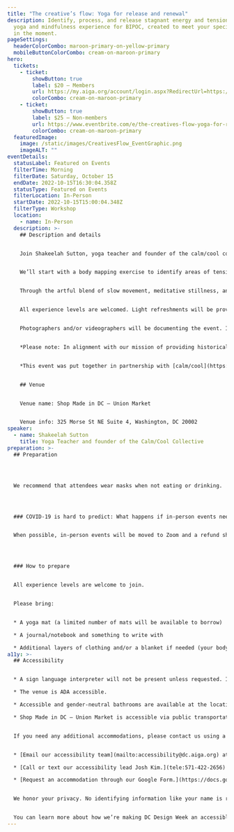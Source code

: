 ```yaml
---
title: "The creative’s flow: Yoga for release and renewal"
description: Identify, process, and release stagnant energy and tension with a
  yoga and mindfulness experience for BIPOC, created to meet your specific needs
  in the moment.
pageSettings:
  headerColorCombo: maroon-primary-on-yellow-primary
  mobileButtonColorCombo: cream-on-maroon-primary
hero:
  tickets:
    - ticket:
        showButton: true
        label: $20 — Members
        url: https://my.aiga.org/account/login.aspx?RedirectUrl=https://ikit.aiga.org/ikit_national_util/ikit-national-util-sso-redirect/?state=https%3A%2F%2Fdc.aiga.org%2Fevent%2Fthe-creatives-flow-yoga-for-release-and-renewal%2F%3Fredirect_source%3Deventbrite_register
        colorCombo: cream-on-maroon-primary
    - ticket:
        showButton: true
        label: $25 — Non-members
        url: https://www.eventbrite.com/e/the-creatives-flow-yoga-for-release-and-renewal-tickets-425439981437
        colorCombo: cream-on-maroon-primary
  featuredImage:
    image: /static/images/CreativesFlow_EventGraphic.png
    imageALT: ""
eventDetails:
  statusLabel: Featured on Events
  filterTime: Morning
  filterDate: Saturday, October 15
  endDate: 2022-10-15T16:30:04.358Z
  statusType: Featured on Events
  filterLocation: In-Person
  startDate: 2022-10-15T15:00:04.348Z
  filterType: Workshop
  location:
    - name: In-Person
  description: >-
    ## Description and details


    Join Shakeelah Sutton, yoga teacher and founder of the calm/cool collective, in co-creating a yoga and relaxation experience designed to meet your specific needs in the moment. 


    We’ll start with a body mapping exercise to identify areas of tension, which will then be used to create a yoga flow that addresses everyone’s individual and collective need for release and relaxation.


    Through the artful blend of slow movement, meditative stillness, and intentional breathing, you can expect to leave feeling deeply restored with a greater sense of awareness, clarity, and creativity. 


    All experience levels are welcomed. Light refreshments will be provided.


    Photographers and/or videographers will be documenting the event. If you wish to opt-out of being photographed, please notify the event organizers upon check-in.


    *Please note: In alignment with our mission of providing historically underrepresented communities with access to holistic wellness, this event creates space for those who identify as BIPOC (Black, Indigenous, and people of color). While we will never deny anyone access to our event, if you do not identify as BIPOC, we kindly ask that you save space for those who are.*


    *This event was put together in partnership with [calm/cool](https://www.calmcool.co/) collective and was made possible by our sponsor [Shop Made in DC](https://www.shopmadeindc.com/).*


    ## Venue


    Venue name: Shop Made in DC – Union Market


    Venue info: 325 Morse St NE Suite 4, Washington, DC 20002
speaker:
  - name: Shakeelah Sutton
    title: Yoga Teacher and founder of the Calm/Cool Collective
preparation: >-
  ## Preparation




  We recommend that attendees wear masks when not eating or drinking.




  ### COVID-19 is hard to predict: What happens if in-person events need to be canceled?


  When possible, in-person events will be moved to Zoom and a refund should not be expected. If an event is canceled in its entirety, a refund will be issued. In either scenario you will be notified immediately.




  ### How to prepare


  All experience levels are welcome to join.


  Please bring:


  * A yoga mat (a limited number of mats will be available to borrow)

  * A journal/notebook and something to write with

  * Additional layers of clothing and/or a blanket if needed (your body temperature may drop during extended periods of stillness)
a11y: >-
  ## Accessibility


  * A sign language interpreter will not be present unless requested. If requested, we will do our best to employ a sign language interpreter for the event.

  * The venue is ADA accessible.

  * Accessible and gender-neutral bathrooms are available at the location.

  * Shop Made in DC – Union Market is accessible via public transportation. The closest metro station is NoMa-Gallaudet U New York Ave. Parking options are limited.


  If you need any additional accommodations, please contact us using a method that works best for you:


  * [Email our accessibility team](mailto:accessibility@dc.aiga.org) at accessibility@dc.aiga.org.

  * [Call or text our accessibility lead Josh Kim.](tele:571-422-2656)

  * [Request an accommodation through our Google Form.](https://docs.google.com/forms/d/e/1FAIpQLSe2l-FrPiSaZxPjIAOUadYn3axaz6SyloV42CWg-HF65TTy1w/viewform)


  We honor your privacy. No identifying information like your name is required to request an accommodation, and all details will be deleted once completed.


  You can learn more about how we’re making DC Design Week an accessible experience by visiting our [accessibility statement](/accessibility/).
---
```

